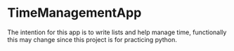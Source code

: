 # TimeManagementApp
The intention for this app is to write lists and help manage time, functionally this may change since this project is for practicing python. 
